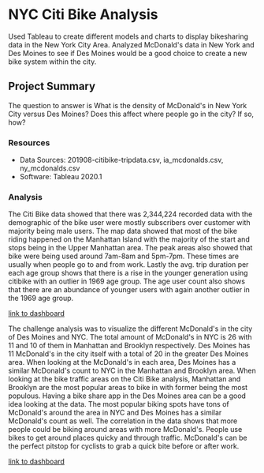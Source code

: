 # NYC Citi Bike Analysis
Used Tableau to create different models and charts to display bikesharing data in the New York City Area. 
Analyzed McDonald's data in New York and Des Moines to see if Des Moines would be a good choice to create a new bike system within the city.

## Project Summary 
The question to answer is What is the density of McDonald's in New York City versus Des Moines? Does this affect where people go in the city? If so, how?

### Resources
- Data Sources: 201908-citibike-tripdata.csv, ia_mcdonalds.csv, ny_mcdonalds.csv
- Software: Tableau 2020.1

### Analysis
The Citi Bike data showed that there was 2,344,224 recorded data with the demographic of the bike user were mostly subscribers over customer with majority being male users. 
The map data showed that most of the bike riding happened on the Manhattan Island with the majority of the start and stops being in the Upper Manhattan area. The peak areas also showed that bike were being used around 7am-8am and 5pm-7pm. These times are usually when people go to and from work. Lastly the avg. trip duration per each age group shows that there is a rise in the younger generation using citibike with an outlier in 1969 age group. 
The age user count also shows that there are an abundance of younger users with again another outlier in the 1969 age group.

[link to dashboard](https://public.tableau.com/profile/daniel.chang1450#!/vizhome/NYC_Citi_Bike_Workbook/NYCCitiBikeStory?publish=yes)

The challenge analysis was to visualize the different McDonald's in the city of Des Moines and NYC. The total amount of McDonald's in NYC is 26 with 11 and 10 of them in Manhattan and Brooklyn respectively. Des Moines has 11 McDonald's in the city itself with a total of 20 in the greater Des Moines area. When looking at the McDonald's in each area, Des Moines has a similar McDonald's count to NYC in the Manhattan and Brooklyn area. When looking at the bike traffic areas on the Citi Bike analysis, Manhattan and Brooklyn are the most popular areas to bike in with former being the most populous. Having a bike share app in the Des Moines area can be a good idea looking at the data. The most popular biking spots have tons of McDonald's around the area in NYC and Des Moines has a similar McDonald's count as well. The correlation in the data shows that more people could be biking around areas with more McDonald's. People use bikes to get around places quicky and through traffic. McDonald's can be the perfect pitstop for cyclists to grab a quick bite before or after work. 

[link to dashboard](https://public.tableau.com/profile/daniel.chang1450#!/vizhome/McDonalds_Data_Challenge/McDonaldsStory?publish=yes)
